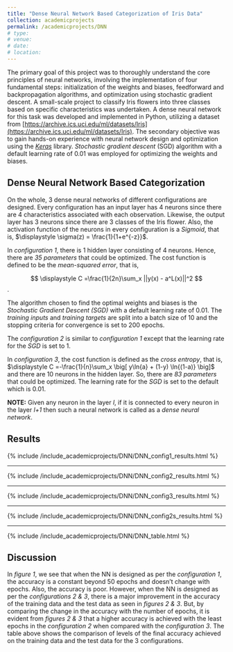 ```yaml
---
title: "Dense Neural Network Based Categorization of Iris Data"
collection: academicprojects
permalink: /academicprojects/DNN
# type: 
# venue: 
# date: 
# location: 
---
```

The primary goal of this project was to thoroughly understand the core principles of neural networks, involving the implementation of four fundamental steps: initialization of the weights and biases, feedforward and backpropagation algorithms, and optimization using stochastic gradient descent. A small-scale project to classify Iris flowers into three classes based on specific characteristics was undertaken. A dense neural network for this task was developed and implemented in Python, utilizing a dataset from [https://archive.ics.uci.edu/ml/datasets/Iris](https://archive.ics.uci.edu/ml/datasets/Iris). The secondary objective was to gain hands-on experience with neural network design and optimization using the [_Keras_](https://keras.io/about/) library. _Stochastic gradient descent_ (SGD) algorithm with a default learning rate of 0.01 was employed for optimizing the weights and biases.

<h2> Dense Neural Network Based Categorization </h2>

On the whole, 3 dense neural networks of different configurations are designed. Every configuration has an input layer has 4 neurons since there are 4 characteristics associated with each observation. Likewise, the output layer has 3 neurons since there are 3 classes of the Iris flower. Also, the activation function of the neurons in every configuration is a _Sigmoid_, that is, $\displaystyle \sigma(z) = \frac{1}{1+e^{-z}}$.

In *configuration 1*, there is 1 hidden layer consisting of 4 neurons. Hence, there are _35 parameters_ that could be optimized. The cost function is defined to be the _mean-squared error_, that is, 

$$
\displaystyle C =\frac{1}{2n}\sum_x ||y(x) - a^L(x)||^2 
$$. 

The algorithm chosen to find the optimal weights and biases is the _Stochastic Gradient Descent (SGD)_ with a default learning rate of 0.01. The *training inputs* and *training targets* are split into a batch size of 10 and the stopping criteria for convergence is set to 200 epochs.

The *configuration 2* is similar to *configuration 1* except that the learning rate for the _SGD_  is set to 1.

In *configuration 3*, the cost function is defined as the _cross entropy_, that is, $\displaystyle C =-\frac{1}{n}\sum_x \big[ y\ln{a} + (1-y) \ln{(1-a)} \big]$ and there are 10 neurons in the hidden layer. So, there are _83 parameters_ that could be optimized. The learning rate for the _SGD_ is set to the default which is 0.01.

**NOTE:** Given any neuron in the layer *l*, if it is connected to every neuron in the layer *l+1* then such a neural network is called as a _dense neural network_.

<h2> Results </h2>

{% include /include_academicprojects/DNN/DNN_config1_results.html %}
<hr>
{% include /include_academicprojects/DNN/DNN_config2_results.html %}
<hr>
{% include /include_academicprojects/DNN/DNN_config3_results.html %}
<hr>
{% include /include_academicprojects/DNN/DNN_config2s_results.html %}
<hr>
{% include /include_academicprojects/DNN/DNN_table.html %}

<h2> Discussion </h2>

In _figure 1_, we see that when the NN is designed as per the _configuration 1_, the accuracy is a constant beyond
50 epochs and doesn’t change with epochs. Also, the accuracy is poor. However, when the NN is designed
as per the _configurations 2 & 3_, there is a major improvement in the accuracy of the training
data and the test data as seen in _figures 2 & 3_. But, by comparing the change in the accuracy with the
number of epochs, it is evident from _figures 2 & 3_ that a higher accuracy is achieved with the least epochs
in the _configuration 2_ when compared with the _configuration 3_.
The table above shows the comparison of levels of the final accuracy achieved on the training data and the
test data for the 3 configurations.
